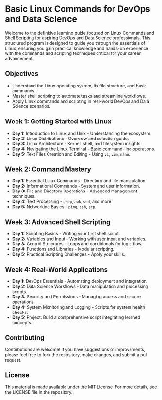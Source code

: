 # Basic Linux Commands for DevOps and Data Science

Welcome to the definitive learning guide focused on Linux Commands and Shell Scripting for aspiring DevOps and Data Science professionals. This structured program is designed to guide you through the essentials of Linux, ensuring you gain practical knowledge and hands-on experience with the commands and scripting techniques critical for your career advancement.

## Objectives

- Understand the Linux operating system, its file structure, and basic commands.
- Master shell scripting to automate tasks and streamline workflows.
- Apply Linux commands and scripting in real-world DevOps and Data Science scenarios.

## Week 1: Getting Started with Linux

- **Day 1:** Introduction to Linux and Unix - Understanding the ecosystem.
- **Day 2:** Linux Distributions - Overview and selection guide.
- **Day 3:** Linux Architecture - Kernel, shell, and filesystem insights.
- **Day 4:** Navigating the Linux Terminal - Basic command-line operations.
- **Day 5:** Text Files Creation and Editing - Using `vi`, `vim`, `nano`.

## Week 2: Command Mastery

- **Day 1:** Essential Linux Commands - Directory and file manipulation.
- **Day 2:** Informational Commands - System and user information.
- **Day 3:** File and Directory Operations - Advanced management techniques.
- **Day 4:** Text Processing - `grep`, `awk`, `sed`, and more.
- **Day 5:** Networking Basics - `ping`, `ssh`, `scp`.

## Week 3: Advanced Shell Scripting

- **Day 1:** Scripting Basics - Writing your first shell script.
- **Day 2:** Variables and Input - Working with user input and variables.
- **Day 3:** Control Structures - Loops and conditionals for logic flow.
- **Day 4:** Functions and Libraries - Modular scripting.
- **Day 5:** Practical Scripting Challenges - Apply your skills.

## Week 4: Real-World Applications

- **Day 1:** DevOps Essentials - Automating deployment and integration.
- **Day 2:** Data Science Workflows - Data manipulation and processing scripts.
- **Day 3:** Security and Permissions - Managing access and secure operations.
- **Day 4:** System Monitoring and Logging - Scripts for system health checks.
- **Day 5:** Project: Build a comprehensive script integrating learned concepts.

## Contributing

Contributions are welcome! If you have suggestions or improvements, please feel free to fork the repository, make changes, and submit a pull request.

## License

This material is made available under the MIT License. For more details, see the LICENSE file in the repository.



